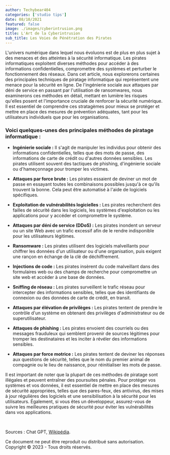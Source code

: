 ```yaml
---
author: Techybear404
categories: ['studio tips']
date: 08/10/2021
featured: false
image: ./images/cyberintrusion.png
title: L'Art de la Cyberintrusion
sub_title: Les Voies de Pénétration des Pirates
---
```


L'univers numérique dans lequel nous évoluons est de plus en plus sujet à des menaces et des atteintes à la sécurité informatique. Les pirates informatiques exploitent diverses méthodes pour accéder à des informations confidentielles, compromettre des systèmes et perturber le fonctionnement des réseaux. Dans cet article, nous explorerons certaines des principales techniques de piratage informatique qui représentent une menace pour la sécurité en ligne. De l'ingénierie sociale aux attaques par déni de service en passant par l'utilisation de ransomwares, nous examinerons ces méthodes en détail, mettant en lumière les risques qu'elles posent et l'importance cruciale de renforcer la sécurité numérique. Il est essentiel de comprendre ces stratagèmes pour mieux se protéger et mettre en place des mesures de prévention adéquates, tant pour les utilisateurs individuels que pour les organisations.

### **Voici quelques-unes des principales méthodes de piratage informatique :**

- **Ingénierie sociale :** Il s'agit de manipuler les individus pour obtenir des informations confidentielles, telles que des mots de passe, des informations de carte de crédit ou d'autres données sensibles. Les pirates utilisent souvent des tactiques de phishing, d'ingénierie sociale ou d'hameçonnage pour tromper les victimes.

- **Attaques par force brute :** Les pirates essaient de deviner un mot de passe en essayant toutes les combinaisons possibles jusqu'à ce qu'ils trouvent la bonne. Cela peut être automatisé à l'aide de logiciels spécifiques.

- **Exploitation de vulnérabilités logicielles :** Les pirates recherchent des failles de sécurité dans les logiciels, les systèmes d'exploitation ou les applications pour y accéder et compromettre le système.

- **Attaques par déni de service (DDoS) :** Les pirates inondent un serveur ou un site Web avec un trafic excessif afin de le rendre indisponible pour les utilisateurs légitimes.

- **Ransomware :** Les pirates utilisent des logiciels malveillants pour chiffrer les données d'un utilisateur ou d'une organisation, puis exigent une rançon en échange de la clé de déchiffrement.

- **Injections de code :** Les pirates insèrent du code malveillant dans des formulaires web ou des champs de recherche pour compromettre un site web et accéder à une base de données.

- **Sniffing de réseau :** Les pirates surveillent le trafic réseau pour intercepter des informations sensibles, telles que des identifiants de connexion ou des données de carte de crédit, en transit.

- **Attaques par élévation de privilèges :** Les pirates tentent de prendre le contrôle d'un système en obtenant des privilèges d'administrateur ou de superutilisateur.

- **Attaques de phishing :** Les pirates envoient des courriels ou des messages frauduleux qui semblent provenir de sources légitimes pour tromper les destinataires et les inciter à révéler des informations sensibles.

- **Attaques par force motrice :** Les pirates tentent de deviner les réponses aux questions de sécurité, telles que le nom du premier animal de compagnie ou le lieu de naissance, pour réinitialiser les mots de passe.

Il est important de noter que la plupart de ces méthodes de piratage sont illégales et peuvent entraîner des poursuites pénales. Pour protéger vos systèmes et vos données, il est essentiel de mettre en place des mesures de sécurité appropriées, telles que des pares-feux, des antivirus, des mises à jour régulières des logiciels et une sensibilisation à la sécurité pour les utilisateurs. Également, si vous êtes un développeur, assurez-vous de suivre les meilleures pratiques de sécurité pour éviter les vulnérabilités dans vos applications.

&nbsp;

Sources : Chat GPT, [Wikipédia](https://fr.wikipedia.org/wiki/Hacking).

Ce document ne peut être reproduit ou distribué sans autorisation.  
Copyright © 2023 - Tous droits réservés.
